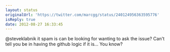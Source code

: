 ```yaml
---
layout: status
originalUrl: 'https://twitter.com/marcgg/status/240124956363595776'
isReply: true
date: 2012-08-27 16:33:45
---
```


@steveklabnik it spam is can be looking for wanting to ask the issue? Can't tell you be in having the github logic if it is... You know?
